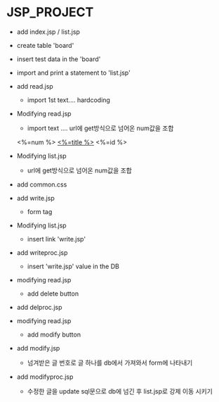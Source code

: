 # JSP_PROJECT<BOARD>

+ add index.jsp / list.jsp
+ create table 'board'
+ insert test data in the 'board'
+ import and print a statement to 'list.jsp' 
+ add read.jsp 
    + import 1st text.... hardcoding
+ Modifying read.jsp 
    + import text .... url에 get방식으로 넘어온  num값을 조합

    <%=num %> <a href="read.jsp?num=<%=num%>"><%=title %></a> <%=id %><br>

+ Modifying list.jsp
    + url에 get방식으로 넘어온  num값을 조합
+ add common.css
+ add write.jsp 
    + form tag
+ Modifying list.jsp
    + insert link 'write.jsp'
+ add writeproc.jsp
    + insert 'write.jsp' value in the DB
+ modifying read.jsp
    + add delete button
+ add delproc.jsp
+ modifying read.jsp
    + add modify button
+ add modify.jsp
    + 넘겨받은 글 번호로 글 하나를 db에서 가져와서 form에 나타내기
+ add modifyproc.jsp
    + 수정한 글을 update sql문으로 db에 넘긴 후 list.jsp로 강제 이동 시키기
